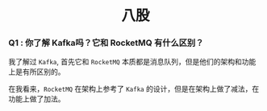 # <center>八股</center>

### Q1 : 你了解 Kafka吗？它和 RocketMQ 有什么区别？

我了解过 `Kafka`, 首先它和 `RocketMQ` 本质都是消息队列，但是他们的架构和功能上是有所区别的。

在我看来，`RocketMQ` 在架构上参考了 `Kafka` 的设计，但是在架构上做了减法，在功能上做了加法。 